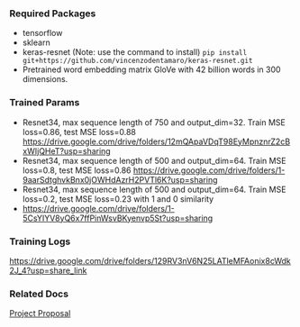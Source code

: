### Required Packages
* tensorflow
* sklearn
* keras-resnet (Note: use the command to install)
`pip install git+https://github.com/vincenzodentamaro/keras-resnet.git`
* Pretrained word embedding matrix GloVe with 42 billion words in 300 dimensions.

### Trained Params
* Resnet34, max sequence length of 750 and output_dim=32. Train MSE loss=0.86, test MSE loss=0.88
https://drive.google.com/drive/folders/12mQApaVDqT98EyMpnznrZ2cBxWIjQHeT?usp=sharing
* Resnet34, max sequence length of 500 and output_dim=64. Train MSE loss=0.8, test MSE loss=0.86
https://drive.google.com/drive/folders/1-9aarSdtghvkBnx0jOWHdAzrH2PVTl6K?usp=sharing
* Resnet34, max sequence length of 500 and output_dim=64. Train MSE loss=0.2, test MSE loss=0.23
with 1 and 0 similarity
* https://drive.google.com/drive/folders/1-5CsYIYV8yQ6x7ffPinWsvBKyenvp5St?usp=sharing


### Training Logs
https://drive.google.com/drive/folders/129RV3nV6N25LATleMFAonix8cWdk2J_4?usp=share_link

### Related Docs
[Project Proposal](https://docs.google.com/document/d/10vavNdC7yXjfwce8LN01kF1wSG4yts0dIxqrc_5muiA/edit#heading=h.w6aqeztfp8bg)